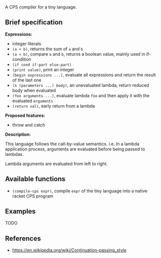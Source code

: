 A CPS compiler for a tiny language.

## Brief specification

**Expressions:**

- integer literals
- `(a + b)`, returns the sum of `a` and `b`
- `(a < b)`, compare `a` and `b`, returns a boolean value, mainly used in if-condition
- `(if cond if-part else-part)`
- `(print value)`, print an integer
- `(begin expressions ...)`, evaluate all expressions and return the result of the last one
- `(λ (parameters ...) body)`, an unevaluated lambda, return reduced body when evaluated
- `(foo arguments ...)`, evaluate lambda `foo` and then apply it with the evaluated `arguments`
- `(return val)`, early return from a lambda


**Proposed features:**

- throw and catch


**Description:**

This language follows the call-by-value semantics. i.e. In a lambda application process, arguments are evaluated before being passed to lambdas.

Lambda arguments are evaluated from left to right.

## Available functions

- `(compile-cps expr)`, compile `expr` of the tiny language into a native racket CPS program

## Examples

TODO

## References

- https://en.wikipedia.org/wiki/Continuation-passing_style
